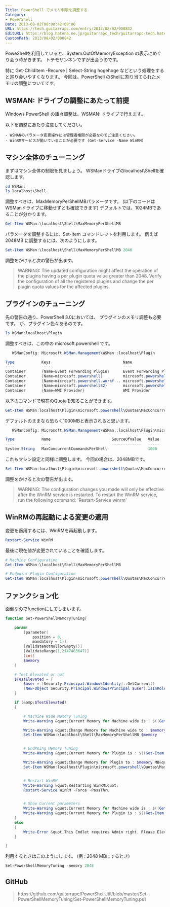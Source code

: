 ```yaml
---
Title: PowerShell でメモリ制限を調整する
Category:
- PowerShell
Date: 2013-08-02T00:08:42+09:00
URL: https://tech.guitarrapc.com/entry/2013/08/02/000842
EditURL: https://blog.hatena.ne.jp/guitarrapc_tech/guitarrapc-tech.hatenablog.com/atom/entry/11696248318757675934
CustomPath: 2013/08/02/000842
---
```


PoweShellを利用していると、System.OutOfMemoryException の表示にめぐり会う時がきます。
トテモザンネンですが出会うのです。

特に Get-ChildItem -Recurse | Select-String hogehoge などという処理をすると巡り会いやすくなります。
今回は、PowerShell のShellに割り当てられたメモリの調整についてです。



## WSMAN: ドライブの調整にあたって前提
Windows PowerShell の諸々調整は、WSMAN: ドライブで行えます。

以下を調整にあたり注意してください。

	- WSMANのパラメータ変更操作には管理者権限が必要なのでご注意ください。
	- WinRMサービスが動いていることが必要です (Get-Service -Name WinRM)


## マシン全体のチューニング
まずはマシン全体の制限を見ましょう。
WSManドライブのlocalhost\Shellを確認します。
```ps1
cd WSMan:
ls localhost\Shell
```


調整すべきは、MaxMemoryPerShellMBパラメータです。 (以下のコードはWSManドライブに移動せずとも確認できます)
デフォルトでは、1024MBであることが分かります。
```ps1
Get-Item WSMan:\localhost\Shell\MaxMemoryPerShellMB
```


パラメータを調整するには、Set-Item コマンドレットを利用します。
例えば 2048MB に調整するには、次のようにします。
```ps1
Set-Item WSMan:\localhost\Shell\MaxMemoryPerShellMB 2048
```


調整をかけると次の警告が出ます。
<blockquote>WARNING: The updated configuration might affect the operation of the plugins having a per plugin quota value greater than 2048. Verify the configuration of all the registered plugins and change the per plugin quota values for the affected plugins.</blockquote>

## プラグインのチューニング
先の警告の通り、PowerShell 3.0においては、 プラグインのメモリ調整も必要です。
が、プラグイン色々あるのです。
```ps1
ls WSMan:localhost\Plugin
```


調整すべきは、この中の microsoft.powershell です。
```ps1
   WSManConfig: Microsoft.WSMan.Management\WSMan::localhost\Plugin

Type            Keys                                Name
----            ----                                ----
Container       {Name=Event Forwarding Plugin}      Event Forwarding Plugin
Container       {Name=microsoft.powershell}         microsoft.powershell
Container       {Name=microsoft.powershell.workf... microsoft.powershell.workflow
Container       {Name=microsoft.powershell32}       microsoft.powershell32
Container       {Name=WMI Provider}                 WMI Provider
```


以下のコマンドで現在のQuotaを知ることができます。
```ps1
Get-Item WSMan:localhost\Plugin\microsoft.powershell\Quotas\MaxConcurrentCommandsPerShell
```


デフォルトのままなら恐らく1000MBと表示されると思います。
```ps1
   WSManConfig: Microsoft.WSMan.Management\WSMan::localhost\Plugin\microsoft.powershell\Quotas

Type            Name                           SourceOfValue   Value
----            ----                           -------------   -----
System.String   MaxConcurrentCommandsPerShell                  1000
```


これもマシン設定と同様に調整します。
今回の場合は、2048MBです。
```ps1
Set-Item WSMan:localhost\Plugin\microsoft.powershell\Quotas\MaxConcurrentCommandsPerShell 2048
```


調整をかけると次の警告が出ます。
<blockquote>WARNING: The configuration changes you made will only be effective after the WinRM service is restarted.  To restart the WinRM service, run the following command: 'Restart-Service winrm'</blockquote>


## WinRMの再起動による変更の適用
変更を適用するには、WinRMを再起動します。
```ps1
Restart-Service WinRM
```



最後に現在値が変更されていることを確認します。
```ps1
# Machine Configuration
Get-Item WSMan:\localhost\Shell\MaxMemoryPerShellMB

# Endpoint Plugin Configuration
Get-Item WSMan:localhost\Plugin\microsoft.powershell\Quotas\MaxConcurrentCommandsPerShell
```


## ファンクション化
面倒なのでfunctionにしてしまいます。
```ps1
function Set-PowerShellMemoryTuning{

    param(
        [parameter(
            position = 0,
            mandatory = 1)]
        [ValidateNotNullorEmpty()]
        [ValidateRange(1,2147483647)]
        [int]
        $memory
    )

    # Test Elevated or not
    $TestElevated = {
        $user = [Security.Principal.WindowsIdentity]::GetCurrent()
        (New-Object Security.Principal.WindowsPrincipal $user).IsInRole([Security.Principal.WindowsBuiltinRole]::Administrator)
    }

    if (&amp;$TestElevated)
    {

        # Machine Wide Memory Tuning
        Write-Warning &quot;Current Memory for Machine wide is : $((Get-Item WSMan:\localhost\Shell\MaxMemoryPerShellMB).value) MB&quot;

        Write-Warning &quot;Change Memory for Machine wide to : $memory MB&quot;
        Set-Item WSMan:\localhost\Shell\MaxMemoryPerShellMB $memory


        # EndPoing Memory Tuning
        Write-Warning &quot;Current Memory for Plugin is : $((Get-Item WSMan:localhost\Plugin\microsoft.powershell\Quotas\MaxConcurrentCommandsPerShell).value) MB&quot;

        Write-Warning &quot;Change Memory for Plugin to : $memory MB&quot;
        Set-Item WSMan:localhost\Plugin\microsoft.powershell\Quotas\MaxConcurrentCommandsPerShell $memory


        # Restart WinRM
        Write-Warning &quot;Restarting WinRM&quot;
        Restart-Service WinRM -Force -PassThru


        # Show Current parameters
        Write-Warning &quot;Current Memory for Machine wide is : $((Get-Item WSMan:\localhost\Shell\MaxMemoryPerShellMB).value) MB&quot;
        Write-Warning &quot;Current Memory for Plugin is : $((Get-Item WSMan:localhost\Plugin\microsoft.powershell\Quotas\MaxConcurrentCommandsPerShell).value) MB&quot;
    }
    else
    {
        Write-Error &quot;This Cmdlet requires Admin right. Please Elevate and try again.&quot;
    }

}
```


利用するときはこのようにします。 (例 : 2048 MBにするとき)
```ps1
Set-PowerShellMemoryTuning -memory 2048
```


## GitHub
<blockquote>https://github.com/guitarrapc/PowerShellUtil/blob/master/Set-PowerShellMemoryTuning/Set-PowerShellMemoryTuning.ps1</blockquote>
